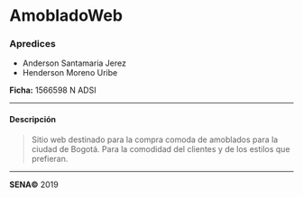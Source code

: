 # AmobladoWeb

### Apredices

  - Anderson Santamaria Jerez
  - Henderson Moreno Uribe
  
  **Ficha:** 1566598 N ADSI
 
 ---
 #### Descripción
 
 > Sitio web destinado para la compra comoda de amoblados para la ciudad de Bogotá.
 > Para la comodidad del clientes y de los estilos que prefieran.
 
 ---
 
 **SENA©** 2019
